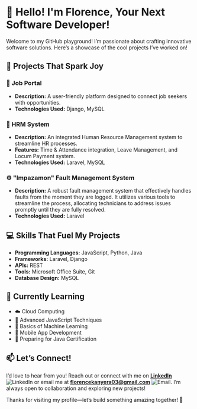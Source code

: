# 👋 Hello! I'm Florence, Your Next Software Developer!

Welcome to my GitHub playground! I’m passionate about crafting innovative software solutions. Here’s a showcase of the cool projects I’ve worked on!

## 🚀 Projects That Spark Joy

### 🌟 Job Portal
- **Description:** A user-friendly platform designed to connect job seekers with opportunities.
- **Technologies Used:** Django, MySQL

### 🌟 HRM System
- **Description:** An integrated Human Resource Management system to streamline HR processes.
- **Features:** Time & Attendance integration, Leave Management, and Locum Payment system.
- **Technologies Used:** Laravel, MySQL

### ⚙️ "Impazamon" Fault Management System
- **Description:** A robust fault management system that effectively handles faults from the moment they are logged. It utilizes various tools to streamline the process, allocating technicians to address issues promptly until they are fully resolved.
- **Technologies Used:** Laravel

## 💻 Skills That Fuel My Projects

- **Programming Languages:** JavaScript, Python, Java
- **Frameworks:** Laravel, Django
- **APIs:** REST
- **Tools:** Microsoft Office Suite, Git
- **Database Design:** MySQL

## 🌱 Currently Learning

- ☁️ Cloud Computing
- 🚀 Advanced JavaScript Techniques
- 🤖 Basics of Machine Learning
- 📱 Mobile App Development
- 📜 Preparing for Java Certification

## 📫 Let’s Connect!

I’d love to hear from you! Reach out or connect with me on **[LinkedIn](https://www.linkedin.com/in/florence-kanyera-b82556181/)** ![LinkedIn](https://img.icons8.com/ios-filled/50/000000/linkedin.png) or email me at **[florencekanyera03@gmail.com](mailto:florencekanyera03@gmail.com)** ![Email](https://img.icons8.com/ios-filled/50/000000/gmail.png). I’m always open to collaboration and exploring new projects!

Thanks for visiting my profile—let’s build something amazing together! 🎉
